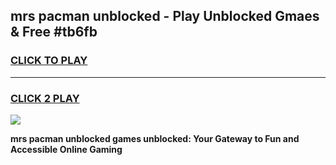 
## mrs pacman unblocked - Play Unblocked Gmaes & Free #tb6fb
<h3>
<a href="https://news.freeplayer.one?title=mrs_pacman_unblocked&ref=24F">CLICK TO PLAY</a></h3>
<hr>

<h3>
<a href="https://news.freeplayer.one?title=mrs_pacman_unblocked&ref=24F">CLICK 2 PLAY</a>
  
</h3>

<a href="https://news.freeplayer.one?title=mrs_pacman_unblocked&ref=24F/"><img src="https://clearcache.store/games.png"></a>


**mrs pacman unblocked games unblocked: Your Gateway to Fun and Accessible Online Gaming**
